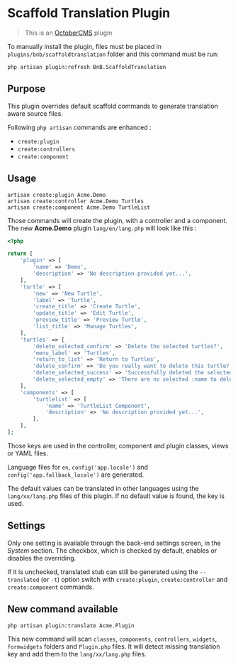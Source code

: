 # Scaffold Translation Plugin

> This is an [OctoberCMS] plugin

To manually install the plugin, files must be placed in `plugins/bnb/scaffoldtranslation` folder and this command must 
be run:

    php artisan plugin:refresh BnB.ScaffoldTranslation

## Purpose

This plugin overrides default scaffold commands to generate translation aware source files.

Following `php artisan` commands are enhanced :
- `create:plugin`
- `create:controllers`
- `create:component`

## Usage

    artisan create:plugin Acme.Demo
    artisan create:controller Acme.Demo Turtles
    artisan create:component Acme.Demo TurtleList
    
Those commands will create the plugin, with a controller and a component. The new __Acme.Demo__ plugin `lang/en/lang.php` 
will look like this :
 
```php
<?php

return [
    'plugin' => [
        'name' => 'Demo',
        'description' => 'No description provided yet...',
    ],
    'turtle' => [
        'new' => 'New Turtle',
        'label' => 'Turtle',
        'create_title' => 'Create Turtle',
        'update_title' => 'Edit Turtle',
        'preview_title' => 'Preview Turtle',
        'list_title' => 'Manage Turtles',
    ],
    'turtles' => [
        'delete_selected_confirm' => 'Delete the selected turtles?',
        'menu_label' => 'Turtles',
        'return_to_list' => 'Return to Turtles',
        'delete_confirm' => 'Do you really want to delete this turtle?',
        'delete_selected_success' => 'Successfully deleted the selected turtles.',
        'delete_selected_empty' => 'There are no selected :name to delete.',
    ],
    'components' => [
        'turtlelist' => [
            'name' => 'TurtleList Component',
            'description' => 'No description provided yet...',
        ],
    ],
];
```

Those keys are used in the controller, component and plugin classes, views or YAML files.

Language files for `en`, `config('app.locale')` and `config('app.fallback_locale')` are generated.

The default values can be translated in other languages using the `lang/xx/lang.php` files of this plugin.
If no default value is found, the key is used.

## Settings

Only one setting is available through the back-end settings screen, in the *System* section. The checkbox, which is 
checked by default, enables or disables the overriding.

If it is unchecked, translated stub can still be generated using the `--translated` (or `-t`) option switch with 
`create:plugin`, `create:controller` and `create:component` commands.

## New command available

    php artisan plugin:translate Acme.Plugin

This new command will scan `classes`, `components`, `controllers`, `widgets`, `formwidgets` folders and `Plugin.php` files.
It will detect missing translation key and add them to the `lang/xx/lang.php` files.

[OctoberCMS]: https://octobercms.com
